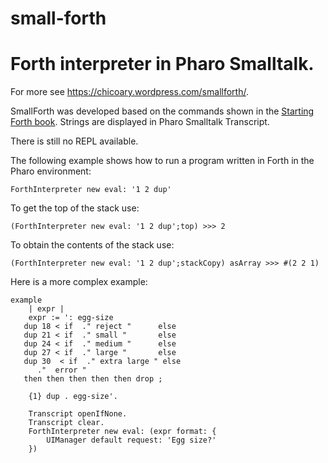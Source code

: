 # small-forth
# Forth interpreter in Pharo Smalltalk.

For more see https://chicoary.wordpress.com/smallforth/.

SmallForth was developed based on the commands shown in the [Starting Forth book](https://www.forth.com/starting-forth/1-forth-stacks-dictionary/). Strings are displayed in Pharo Smalltalk Transcript.

There is still no REPL available.

The following example shows how to run a program written in Forth in the Pharo environment:

```Smalltalk
ForthInterpreter new eval: '1 2 dup'
```

To get the top of the stack use:

```Smalltalk
(ForthInterpreter new eval: '1 2 dup';top) >>> 2
```

To obtain the contents of the stack use:

```Smalltalk
(ForthInterpreter new eval: '1 2 dup';stackCopy) asArray >>> #(2 2 1)
```

Here is a more complex example:


```Smalltalk
example
	| expr | 
	expr := ': egg-size
   dup 18 < if  ." reject "      else
   dup 21 < if  ." small "       else
   dup 24 < if  ." medium "      else
   dup 27 < if  ." large "       else
   dup 30  < if  ." extra large " else
      ."  error "
   then then then then then drop ;

	{1} dup . egg-size'.

	Transcript openIfNone.
	Transcript clear. 
	ForthInterpreter new eval: (expr format: {  
		UIManager default request: 'Egg size?'
	})
```

